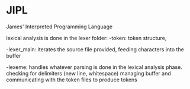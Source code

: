 # JIPL
James' Interpreted Programming Language

lexical analysis is done in the lexer folder:
-token: token structure, 

-lexer_main: iterates the source file provided, feeding characters into the buffer

-lexeme: handles whatever parsing is done in the lexical analysis phase. checking for delimiters (new line, whitespace) managing buffer and communicating with the token files to produce tokens